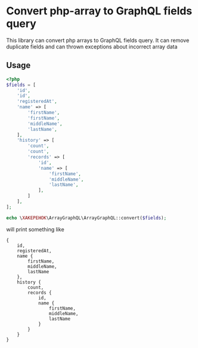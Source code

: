 # Convert php-array to GraphQL fields query

This library can convert php arrays to GraphQL fields query. It can remove duplicate fields and can thrown exceptions
about incorrect array data 

## Usage
```php
<?php
$fields = [
    'id',
    'id',
    'registeredAt',
    'name' => [
        'firstName',
        'firstName',
        'middleName',
        'lastName',
    ],
    'history' => [
        'count',
        'count',
        'records' => [
            'id',
            'name' => [
                'firstName',
                'middleName',
                'lastName',
            ],
        ]
    ],
];

echo \XAKEPEHOK\ArrayGraphQL\ArrayGraphQL::convert($fields);
```
will print something like
```
{
    id,
    registeredAt,
    name {
        firstName,
        middleName,
        lastName
    },
    history {
        count,
        records {
            id,
            name {
                firstName,
                middleName,
                lastName
            }
        }
    }
}
```